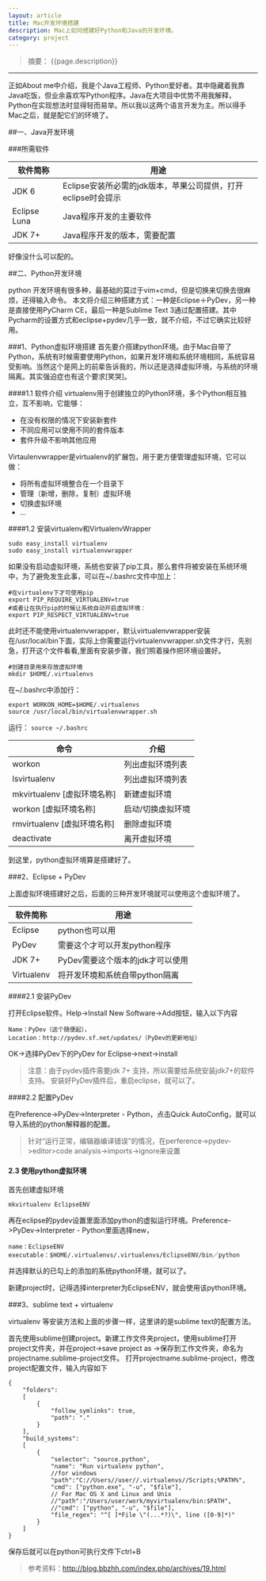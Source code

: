 ```yaml
---
layout: article
title: Mac开发环境搭建
description: Mac上如何搭建好Python和Java的开发环境。
category: project
---
```


>  摘要： {{page.description}}

---

正如About me中介绍，我是个Java工程师、Python爱好者。其中隐藏着我靠Java吃饭，但业余喜欢写Python程序。Java在大项目中优势不用我解释，Python在实现想法时显得轻而易举。所以我以这两个语言开发为主。所以得手Mac之后，就是配它们的环境了。

##一、Java开发环境

###所需软件

|软件简称        | 用途                     |
|---------------|--------------------------|
| JDK 6         | Eclipse安装所必需的jdk版本，苹果公司提供，打开eclipse时会提示 |
| Eclipse Luna  |Java程序开发的主要软件      |
| JDK 7+        |Java程序开发的版本，需要配置 |


好像没什么可以配的。



##二、Python开发环境

python 开发环境有很多种，最基础的莫过于vim+cmd，但是切换来切换去很麻烦，还得输入命令。
本文将介绍三种搭建方式：一种是Eclipse＋PyDev，另一种是直接使用PyCharm CE，最后一种是Sublime Text 3通过配置搭建。其中Pycharm的设置方式和eclipse+pydev几乎一致，就不介绍，不过它确实比较好用。

###1、Python虚拟环境搭建
首先要介搭建python环境。由于Mac自带了Python，系统有时候需要使用Python，如果开发环境和系统环境相同，系统容易受影响。当然这个是网上的前辈告诉我的，所以还是选择虚拟环境，与系统的环境隔离。其实强迫症也有这个要求[笑哭]。


####1.1 软件介绍
virtualenv用于创建独立的Python环境，多个Python相互独立，互不影响，它能够：

- 在没有权限的情况下安装新套件
- 不同应用可以使用不同的套件版本
- 套件升级不影响其他应用

Virtaulenvwrapper是virtualenv的扩展包，用于更方便管理虚拟环境，它可以做：

- 将所有虚拟环境整合在一个目录下
- 管理（新增，删除，复制）虚拟环境
- 切换虚拟环境
- ...


####1.2 安装virtualenv和VirtualenvWrapper

    sudo easy_install virtualenv
    sudo easy_install virtualenvwrapper 
    
如果没有启动虚拟环境，系统也安装了pip工具，那么套件将被安装在系统环境中，为了避免发生此事，可以在~/.bashrc文件中加上：

    #在virtualenv下才可使用pip
    export PIP_REQUIRE_VIRTUALENV=true
    #或者让在执行pip的时候让系统自动开启虚拟环境：
    export PIP_RESPECT_VIRTUALENV=true
    
此时还不能使用virtualenvwrapper，默认virtualenvwrapper安装在/usr/local/bin下面，实际上你需要运行virtualenvwrapper.sh文件才行，先别急，打开这个文件看看,里面有安装步骤，我们照着操作把环境设置好。

    #创建目录用来存放虚拟环境
    mkdir $HOME/.virtualenvs
在~/.bashrc中添加行： 
    
    export WORKON_HOME=$HOME/.virtualenvs
    source /usr/local/bin/virtualenvwrapper.sh

运行： `source ~/.bashrc`

| 命令 | 介绍 |
|----|----|
| workon| 列出虚拟环境列表|
|lsvirtualenv| 列出虚拟环境列表|
|mkvirtualenv [虚拟环境名称]|新建虚拟环境|
|workon [虚拟环境名称] |启动/切换虚拟环境|
|rmvirtualenv [虚拟环境名称]|删除虚拟环境|
|deactivate|离开虚拟环境|

到这里，python虚拟环境算是搭建好了。



###2、Eclipse + PyDev 

上面虚拟环境搭建好之后，后面的三种开发环境就可以使用这个虚拟环境了。

|软件简称|用途|
|---|----|
|Eclipse|python也可以用|
|PyDev|需要这个才可以开发python程序|
|JDK 7+|PyDev需要这个版本的jdk才可以使用|
|Virtualenv|将开发环境和系统自带python隔离|




####2.1 安装PyDev

打开Eclipse软件。Help->Install New Software->Add按钮，输入以下内容

	Name：PyDev（这个随便起），
	Location：http://pydev.sf.net/updates/（PyDev的更新地址）

OK->选择PyDev下的PyDev for Eclipse->next->install


> 注意：由于pydev插件需要jdk 7+ 支持，所以需要给系统安装jdk7+的软件支持。 安装好PyDev插件后，重启eclipse，就可以了。

####2.2 配置PyDev

在Preference->PyDev->Interpreter - Python，点击Quick AutoConfig，就可以导入系统的python解释器的配置。
	
>针对“运行正常，编辑器编译错误”的情况，在perference->pydev->editor>code analysis->imports->ignore来设置



#### 2.3 使用python虚拟环境
	
首先创建虚拟环境	
	
	mkvirtualenv EclipseENV
		
再在eclipse的pydev设置里面添加python的虚拟运行环境。Preference->PyDev->Interpreter - Python里面选择new，
	
	name：EclipseENV
	executable：$HOME/.virtualenvs/.virtualenvs/EclipseENV/bin／python

并选择默认的已勾上的添加的系统python环境，就可以了。

新建project时，记得选择interpreter为EclipseENV，就会使用该python环境。

###3、sublime text + virtualenv

virtualenv 等安装方法和上面的步骤一样，这里讲的是sublime text的配置方法。

首先使用sublime创建project。新建工作文件夹project，使用sublime打开project文件夹，并在project->save project as ->保存到工作文件夹，命名为projectname.sublime-project文件。
打开projectname.sublime-project，修改project配置文件，输入内容如下


    {
        "folders":
        [
            {
                "follow_symlinks": true,
                "path": "."
            }
        ],
        "build_systems":
        [
            {
                "selector": "source.python",
                "name": "Run virtualenv python",
                //for windows
                "path":"C://Users//user//.virtualenvs//Scripts;%PATH%",
                "cmd": ["python.exe", "-u", "$file"],
                // For Mac OS X and Linux and Unix
                //"path":"/Users/user/work/myvirtualenv/bin:$PATH",            
                //"cmd": ["python", "-u", "$file"],
                "file_regex": "^[ ]*File \"(...*?)\", line ([0-9]*)"
            }
        ]
    }

    

保存后就可以在python可执行文件下ctrl+B

> 参考资料：http://blog.bbzhh.com/index.php/archives/19.html

